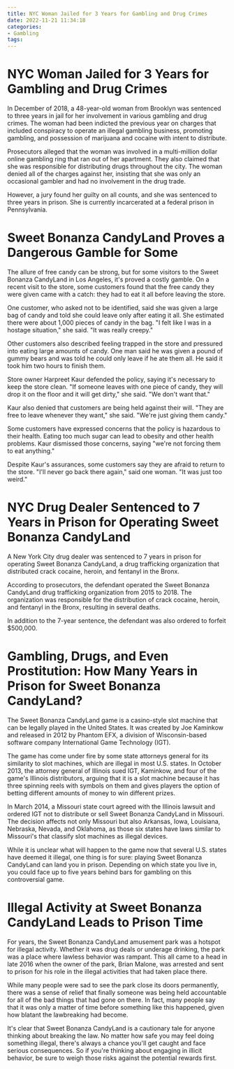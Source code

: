 ```yaml
---
title: NYC Woman Jailed for 3 Years for Gambling and Drug Crimes
date: 2022-11-21 11:34:18
categories:
- Gambling
tags:
---
```



#  NYC Woman Jailed for 3 Years for Gambling and Drug Crimes

In December of 2018, a 48-year-old woman from Brooklyn was sentenced to three years in jail for her involvement in various gambling and drug crimes. The woman had been indicted the previous year on charges that included conspiracy to operate an illegal gambling business, promoting gambling, and possession of marijuana and cocaine with intent to distribute.

Prosecutors alleged that the woman was involved in a multi-million dollar online gambling ring that ran out of her apartment. They also claimed that she was responsible for distributing drugs throughout the city. The woman denied all of the charges against her, insisting that she was only an occasional gambler and had no involvement in the drug trade.

However, a jury found her guilty on all counts, and she was sentenced to three years in prison. She is currently incarcerated at a federal prison in Pennsylvania.

#  Sweet Bonanza CandyLand Proves a Dangerous Gamble for Some

The allure of free candy can be strong, but for some visitors to the Sweet Bonanza CandyLand in Los Angeles, it's proved a costly gamble. On a recent visit to the store, some customers found that the free candy they were given came with a catch: they had to eat it all before leaving the store.

One customer, who asked not to be identified, said she was given a large bag of candy and told she could leave only after eating it all. She estimated there were about 1,000 pieces of candy in the bag. "I felt like I was in a hostage situation," she said. "It was really creepy."

Other customers also described feeling trapped in the store and pressured into eating large amounts of candy. One man said he was given a pound of gummy bears and was told he could only leave if he ate them all. He said it took him two hours to finish them.

Store owner Harpreet Kaur defended the policy, saying it's necessary to keep the store clean. "If someone leaves with one piece of candy, they will drop it on the floor and it will get dirty," she said. "We don't want that."

Kaur also denied that customers are being held against their will. "They are free to leave whenever they want," she said. "We're just giving them candy."

Some customers have expressed concerns that the policy is hazardous to their health. Eating too much sugar can lead to obesity and other health problems. Kaur dismissed those concerns, saying "we're not forcing them to eat anything."

Despite Kaur's assurances, some customers say they are afraid to return to the store. "I'll never go back there again," said one woman. "It was just too weird."

#  NYC Drug Dealer Sentenced to 7 Years in Prison for Operating Sweet Bonanza CandyLand

A New York City drug dealer was sentenced to 7 years in prison for operating Sweet Bonanza CandyLand, a drug trafficking organization that distributed crack cocaine, heroin, and fentanyl in the Bronx.

According to prosecutors, the defendant operated the Sweet Bonanza CandyLand drug trafficking organization from 2015 to 2018. The organization was responsible for the distribution of crack cocaine, heroin, and fentanyl in the Bronx, resulting in several deaths.

In addition to the 7-year sentence, the defendant was also ordered to forfeit $500,000.

#  Gambling, Drugs, and Even Prostitution: How Many Years in Prison for Sweet Bonanza CandyLand?

The Sweet Bonanza CandyLand game is a casino-style slot machine that can be legally played in the United States. 
It was created by Joe Kaminkow and released in 2012 by Phantom EFX, a division of Wisconsin-based software company International Game Technology (IGT).

The game has come under fire by some state attorneys general for its similarity to slot machines, which are illegal in most U.S. states. In October 2013, the attorney general of Illinois sued IGT, Kaminkow, and four of the game's Illinois distributors, arguing that it is a slot machine because it has three spinning reels with symbols on them and gives players the option of betting different amounts of money to win different prizes.

In March 2014, a Missouri state court agreed with the Illinois lawsuit and ordered IGT not to distribute or sell Sweet Bonanza CandyLand in Missouri. The decision affects not only Missouri but also Arkansas, Iowa, Louisiana, Nebraska, Nevada, and Oklahoma, as those six states have laws similar to Missouri's that classify slot machines as illegal devices.

While it is unclear what will happen to the game now that several U.S. states have deemed it illegal, one thing is for sure: playing Sweet Bonanza CandyLand can land you in prison. Depending on which state you live in, you could face up to five years behind bars for gambling on this controversial game.

#  Illegal Activity at Sweet Bonanza CandyLand Leads to Prison Time

For years, the Sweet Bonanza CandyLand amusement park was a hotspot for illegal activity. Whether it was drug deals or underage drinking, the park was a place where lawless behavior was rampant. This all came to a head in late 2016 when the owner of the park, Brian Malone, was arrested and sent to prison for his role in the illegal activities that had taken place there.

While many people were sad to see the park close its doors permanently, there was a sense of relief that finally someone was being held accountable for all of the bad things that had gone on there. In fact, many people say that it was only a matter of time before something like this happened, given how blatant the lawbreaking had become.

It's clear that Sweet Bonanza CandyLand is a cautionary tale for anyone thinking about breaking the law. No matter how safe you may feel doing something illegal, there's always a chance you'll get caught and face serious consequences. So if you're thinking about engaging in illicit behavior, be sure to weigh those risks against the potential rewards first.
